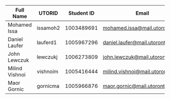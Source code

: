 | Full Name | UTORID | Student ID | Email | Best Way to Contact | Discord Username |
|-----------|--------|------------|-------|---------------------|------------------|
|Mohamed Issa|issamoh2|1003489691|mohamed.issa@mail.utoronto.ca|Discord/Email| blackbeard#3984|
|Daniel Laufer|lauferd1|1005967296|daniel.laufer@mail.utoronto.ca|Discord|Daniel.#4611| 
|John Lewczuk|lewczukj| 1006273809|john.lewczuk@mail.utoronto.com|Discord/905-466-1981 | JohnL#6844|
|Milind Vishnoi| vishnoim | 1005416444 | milind.vishnoi@mail.utoronto.ca | Discord/Email | Mills#0127 |
|Maor Gornic|gornicma|1005966876|maor.gornic@mail.utoronto.ca|Discord/Email|Abwatts#4523|


